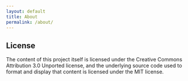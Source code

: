 ```yaml
---
layout: default
title: About
permalink: /about/
---
```


## License
The content of this project itself is licensed under the Creative Commons Attribution 3.0 Unported license, and the underlying source code used to format and display that content is licensed under the MIT license.